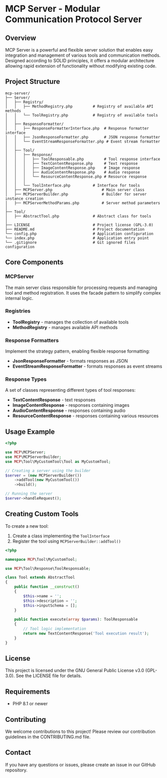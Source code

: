 # MCP Server - Modular Communication Protocol Server

## Overview

MCP Server is a powerful and flexible server solution that enables easy integration and management of various tools and communication methods. Designed according to SOLID principles, it offers a modular architecture allowing rapid extension of functionality without modifying existing code.

## Project Structure

```plaintext
mcp-server/
├── Server/
│   ├── Registry/
│   │   ├── MethodRegistry.php         # Registry of available API methods
│   │   └── ToolRegistry.php           # Registry of available tools
│   │
│   ├── ResponseFormatter/
│   │   ├── ResponseFormatterInterface.php  # Response formatter interface
│   │   ├── JsonResponseFormatter.php       # JSON response formatter
│   │   └── EventStreamResponseFormatter.php # Event stream formatter
│   │
│   ├── Tool/
│   │   ├── Response/
│   │   │   ├── ToolResponsable.php         # Tool response interface
│   │   │   ├── TextContentResponse.php     # Text response
│   │   │   ├── ImageContentResponse.php    # Image response
│   │   │   ├── AudioContentResponse.php    # Audio response
│   │   │   └── ResourceContentResponse.php # Resource response
│   │   │
│   │   └── ToolInterface.php          # Interface for tools
│   ├── MCPServer.php                      # Main server class
│   ├── MCPServerBuilder.php               # Builder for server instance creation
│   ├── MCPServerMethodParams.php          # Server method parameters
│
├── Tool/
│   ├── AbstractTool.php               # Abstract class for tools
│
├── LICENSE                            # Project license (GPL-3.0)
├── README.md                          # Project documentation
└── config.php                         # Application configuration
└── index.php                          # Application entry point
└── .gitignore                         # Git ignored files configuration
```

## Core Components

### MCPServer

The main server class responsible for processing requests and managing tool and method registration. It uses the facade pattern to simplify complex internal logic.

### Registries

- **ToolRegistry** - manages the collection of available tools
- **MethodRegistry** - manages available API methods

### Response Formatters

Implement the strategy pattern, enabling flexible response formatting:

- **JsonResponseFormatter** - formats responses as JSON
- **EventStreamResponseFormatter** - formats responses as event streams

### Response Types

A set of classes representing different types of tool responses:

- **TextContentResponse** - text responses
- **ImageContentResponse** - responses containing images
- **AudioContentResponse** - responses containing audio
- **ResourceContentResponse** - responses containing various resources

## Usage Example

```php
<?php

use MCP\MCPServer;
use MCP\MCPServerBuilder;
use MCP\Tool\MyCustomTool\Tool as MyCustomTool;

// Creating a server using the builder
$server = (new MCPServerBuilder())
    ->addTool(new MyCustomTool())
    ->build();

// Running the server
$server->handleRequest();
```

## Creating Custom Tools

To create a new tool:

1. Create a class implementing the `ToolInterface`
2. Register the tool using `MCPServerBuilder::addTool()`

```php
<?php

namespace MCP\Tool\MyCustomTool;

use MCP\Tool\Response\ToolResponsable;

class Tool extends AbstractTool
{
    public function __construct()
    {
        $this->name = '';
        $this->description = '';
        $this->inputSchema = [];
    }
    
    public function execute(array $params): ToolResponsable
    {
        // Tool logic implementation
        return new TextContentResponse('Tool execution result');
    }
}
```

## License

This project is licensed under the GNU General Public License v3.0 (GPL-3.0). See the LICENSE file for details.

## Requirements

- PHP 8.1 or newer

## Contributing

We welcome contributions to this project! Please review our contribution guidelines in the CONTRIBUTING.md file.

## Contact

If you have any questions or issues, please create an issue in our GitHub repository.